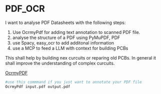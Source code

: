 # PDF_OCR

I want to analyse PDF Datasheets with the following steps:

1. Use OcrmyPdf for adding text annotation to scanned PDF file.
2. analyse the structure of a PDF using PyMuPDF, PDF
3. use Spacy, easy_ocr to add additonal information
4. use a MCP to feed a LLM with context for building PCBs

This shall help by building nex curcuits or reparing old PCBs.
In general it shall improve the understanding of complex curcuits.

[OcrmyPDF ](https://github.com/ocrmypdf/OCRmyPDF)

```Bash
#use this commmand if you just want to annotate your PDF file
OcrmyPdf input.pdf output.pdf
```
